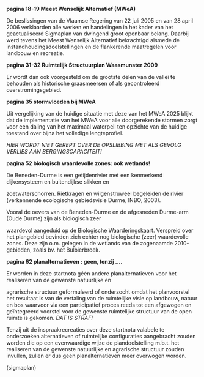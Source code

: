 
**pagina 18-19 Meest Wenselijk Alternatief (MWeA)**  

De beslissingen van de Vlaamse Regering van 22 juli 2005 en van 28 april 2006 verklaarden alle werken en handelingen in het kader van het geactualiseerd Sigmaplan van dwingend groot openbaar belang. Daarbij werd tevens het Meest Wenselijk Alternatief bekrachtigd alsmede de instandhoudingsdoelstellingen en de flankerende maatregelen voor landbouw en recreatie.  

**pagina 31-32 Ruimtelijk Structuurplan Waasmunster 2009**  

Er wordt dan ook voorgesteld om de grootste delen van de vallei te behouden als historische graasmeersen of als gecontroleerd overstromingsgebied.  

**pagina 35 stormvloeden bij MWeA**  

Uit vergelijking van de huidige situatie met deze van het MWeA 2025 blijkt dat de implementatie van het MWeA voor alle doorgerekende stormen zorgt voor een daling van het maximaal waterpeil ten opzichte van de huidige toestand over bijna het volledige lengteprofiel.  

*HIER WORDT NIET GEREPT OVER DE OPSLIBBING MET ALS GEVOLG VERLIES AAN BERGINGSCAPACITEIT!*  

**pagina 52 biologisch waardevolle zones: ook wetlands!**  

De Beneden-Durme is een getijdenrivier met een kenmerkend dijkensysteem en buitendijkse slikken en  

zoetwaterschorren. Rietkragen en wilgenstruweel begeleiden de rivier (verkennende ecologische gebiedsvisie Durme, INBO, 2003).  

Vooral de oevers van de Beneden-Durme en de afgesneden Durme-arm (Oude Durme) zijn als biologisch zeer  

waardevol aangeduid op de Biologische Waarderingskaart. Verspreid over het plangebied bevinden zich echter nog biologische (zeer) waardevolle zones. Deze zijn o.m. gelegen in de wetlands van de zogenaamde 2010-gebieden, zoals bv. het Bulbierbroek.  

**pagina 62 planalternatieven : geen, tenzij ....**  

Er worden in deze startnota géén andere planalternatieven voor het realiseren van de gewenste natuurlijke en  

agrarische structuur geformuleerd of onderzocht omdat het planvoorstel het resultaat is van de vertaling van de ruimtelijke visie op landbouw, natuur en bos waarvoor via een participatief proces reeds tot een afgewogen en geïntegreerd voorstel voor de gewenste ruimtelijke structuur van de open ruimte is gekomen. *DAT IS STRAF!*  

Tenzij uit de inspraakrecreaties over deze startnota valabele te onderzoeken alternatieven of ruimtelijke configuraties aangebracht zouden worden die op een evenwaardige wijze de plandoelstelling m.b.t. het realiseren van de gewenste natuurlijke en agrarische structuur zouden invullen, zullen er dus geen planalternatieven meer overwogen worden.

(sigmaplan)

